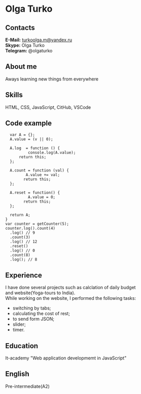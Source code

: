 # Olga Turko #

## Contacts ##

**E-Mail:** turkoolga.m@yandex.ru<br/>
**Skype:** Olga Turko<br/>
**Telegram:** @olgaturko<br/>

## About me ##
Aways learning new things from everywhere

## Skills ##
HTML, CSS, JavaScript, CitHub, VSCode

## Code example ##
```function getCounter(v) {
  var A = {};
  A.value = (v || 0);
  
  A.log  = function () {
		  console.log(A.value);
	  return this; 
  };
  
  A.count = function (val) {
		 A.value += val;
	    return this; 
  };
  
  A.reset = function() {
		  A.value = 0;
	  	return this; 
  };
  
  return A;
}
var counter = getCounter(5);
counter.log().count(4)
  .log() // 9
  .count(3)
  .log() // 12
  .reset()
  .log() // 0
  .count(8)
  .log(); // 8
```
## Experience ##
I have done several projects such as calclation of daily budget<br/> 
and website(Yoga-tours to India).<br/>
While working on the website, I performed the following tasks:<br/>
 - switching by tabs;<br/>
 - calculating the cost of rest;<br/>
 - to send form JSON;<br/>
 - slider;<br/>
 - timer.<br/>
 
## Education ##
It-academy "Web application developmemt in JavaScript"

## English ##
Pre-intermediate(A2)
